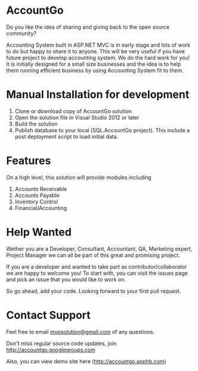 # AccountGo

Do you like the idea of sharing and giving back to the open source community?

Accounting System built in ASP.NET MVC is in early stage and lots of work to do but happy to share it to anyone. This will be very useful if you have future project to develop accounting system. We do the hard work for you!
It is initially designed for a small size businesses and the idea is to help them running efficient business by using Accounting System fit to them.

# Manual Installation for development

1. Clone or download copy of AccountGo solution
2. Open the solution file in Visual Studio 2012 or later
3. Build the solution
4. Publish database to your local (SQL.AccountGo project). This include a post deployment script to load initial data.

# Features

On a high level, this solution will provide modules including

1. Accounts Receivable
2. Accounts Payable
3. Inventory Control
4. Financial/Accounting

# Help Wanted

Wether you are a Developer, Consultant, Accountant, QA, Marketing expert, Project Manager we can all be part of this great and promising project.

If you are a developer and wanted to take part as contributor/collaborator we are happy to welcome you! To start with, you can visit the issues page and pick an issue that you would like to work on.

So go ahead, add your code. Looking forward to your first pull request.

# Contact Support
Feel free to email mvpsolution@gmail.com of any questions.

Don't miss regular source code updates, join http://accountgo.googlegroups.com

Also, you can view demo site here (http://accountgo.apphb.com)
